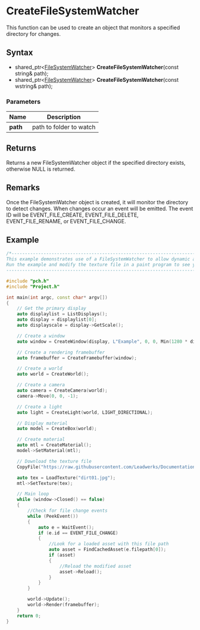 # CreateFileSystemWatcher #
This function can be used to create an object that monitors a specified directory for changes.

## Syntax ##
- shared_ptr<[FileSystemWatcher](CPP_FileSystemWatcher.md)\> **CreateFileSystemWatcher**(const string& path);
- shared_ptr<[FileSystemWatcher](CPP_FileSystemWatcher.md)\> **CreateFileSystemWatcher**(const wstring& path);

### Parameters ###
|Name|Description|
|---|---|
|**path**|path to folder to watch|

## Returns ##
Returns a new FileSystemWatcher object if the specified directory exists, otherwise NULL is returned.

## Remarks ##
Once the FileSystemWatcher object is created, it will monitor the directory to detect changes. When changes occur an event will be emitted. The event ID will be EVENT_FILE_CREATE, EVENT_FILE_DELETE, EVENT_FILE_RENAME, or EVENT_FILE_CHANGE.

## Example ##
```c++
/*---------------------------------------------------------------------------------------------------
This example demonstrates use of a FileSystemWatcher to allow dynamic asset reloading.
Run the example and modify the texture file in a paint program to see your changes appear as the program is running.
---------------------------------------------------------------------------------------------------*/

#include "pch.h"
#include "Project.h"

int main(int argc, const char* argv[])
{
    // Get the primary display
    auto displaylist = ListDisplays();
    auto display = displaylist[0];
    auto displayscale = display->GetScale();

    // Create a window
    auto window = CreateWindow(display, L"Example", 0, 0, Min(1280 * displayscale.x, displayscale.x), Min(720 * displayscale.y, displayscale.y), WINDOW_TITLEBAR);

    // Create a rendering framebuffer
    auto framebuffer = CreateFramebuffer(window);

    // Create a world
    auto world = CreateWorld();

    // Create a camera
    auto camera = CreateCamera(world);
    camera->Move(0, 0, -1);

    // Create a light
    auto light = CreateLight(world, LIGHT_DIRECTIONAL);

    // Display material
    auto model = CreateBox(world);

    // Create material
    auto mtl = CreateMaterial();
    model->SetMaterial(mtl);

    // Download the texture file
    CopyFile("https://raw.githubusercontent.com/Leadwerks/Documentation/master/Assets/Materials/Ground/dirt01.jpg", "dirt01.jpg");

    auto tex = LoadTexture("dirt01.jpg");
    mtl->SetTexture(tex);

    // Main loop
    while (window->Closed() == false)
    {
        //Check for file change events
        while (PeekEvent())
        {
            auto e = WaitEvent();
            if (e.id == EVENT_FILE_CHANGE)
            {
                //Look for a loaded asset with this file path
                auto asset = FindCachedAsset(e.filepath[0]);
                if (asset)
                {
                    //Reload the modified asset
                    asset->Reload();
                }
            }
        }

        world->Update();
        world->Render(framebuffer);
    }
	return 0;
}
```
